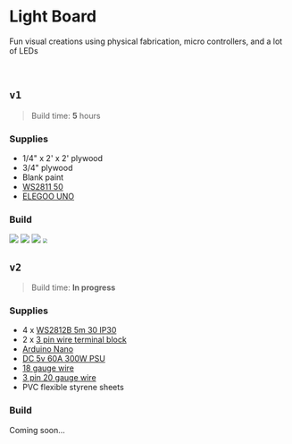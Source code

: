 # Light Board

Fun visual creations using physical fabrication, micro controllers, and a lot of LEDs

<br/>

## `v1`

> Build time: **5** hours

### Supplies

* 1/4" x 2' x 2' plywood
* 3/4" plywood
* Blank paint
* [WS2811 50](https://www.amazon.com/gp/product/B01AG923GI/ref=ppx_yo_dt_b_search_asin_title?ie=UTF8&psc=1)
* [ELEGOO UNO](https://www.amazon.com/gp/product/B01D8KOZF4/ref=ppx_yo_dt_b_search_asin_title?ie=UTF8&psc=1)

### Build

<img src="/Users/nicholasionata/Dev/Arduino/Light Board/v1/assets/build_img_1.jpg" />

<img src="/Users/nicholasionata/Dev/Arduino/Light Board/v1/assets/build_img_2.jpg" />

<img src="/Users/nicholasionata/Dev/Arduino/Light Board/v1/assets/build_img_3.jpg" />

<img src="/Users/nicholasionata/Dev/Arduino/Light Board/v1/assets/build_gif_1.gif" style="zoom:50%;" />

<br/>

## `v2`

> Build time: **In progress**

### Supplies

* 4 x [WS2812B 5m 30 IP30](https://www.aliexpress.com/item/32682015405.html?spm=a2g0s.9042311.0.0.61e34c4drkJ7Yw)
* 2 x [3 pin wire terminal block](https://www.aliexpress.com/item/32975702147.html?spm=a2g0s.9042311.0.0.61e34c4drkJ7Yw)
* [Arduino Nano](https://www.aliexpress.com/item/32341832857.html?spm=a2g0s.9042311.0.0.61e34c4drkJ7Yw)
* [DC 5v 60A 300W PSU](https://www.aliexpress.com/item/32905696401.html?spm=a2g0s.9042311.0.0.61e34c4drkJ7Yw)
* [18 gauge wire](https://www.amazon.com/gp/product/B003J699RW/ref=ppx_yo_dt_b_search_asin_title?ie=UTF8&psc=1)
* [3 pin 20 gauge wire](https://www.amazon.com/dp/B01DC0JQP4/?coliid=IVX63V3W78FGI&colid=2HUWM5O78KQZ3&psc=1&ref_=lv_ov_lig_dp_it)
* PVC flexible styrene sheets

### Build

Coming soon...

<br/>